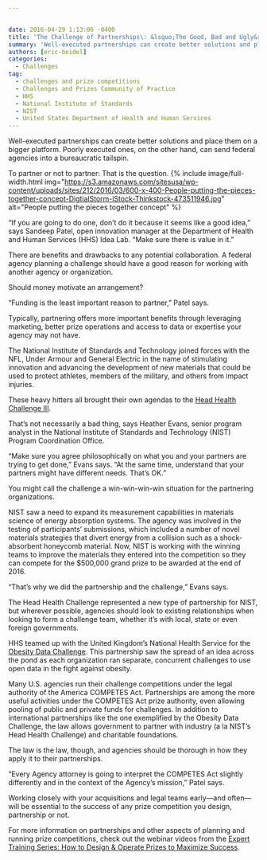 ```yaml
---


date: 2016-04-29 1:13:06 -0400
title: 'The Challenge of Partnerships\: &lsquo;The Good, Bad and Ugly&rsquo; of Prize Collaborations'
summary: 'Well-executed partnerships can create better solutions and place them on a bigger platform. Poorly executed ones, on the other hand, can send federal agencies into a bureaucratic tailspin. To partner or not to partner\: That is the question. &ldquo;If you are going to do one, don&rsquo;t do it because it seems like a good idea,&rdquo;'
authors: [eric-beidel]
categories:
  - Challenges
tag:
  - challenges and prize competitions
  - Challenges and Prizes Community of Practice
  - HHS
  - National Institute of Standards
  - NIST
  - United States Department of Health and Human Services
---
```


Well-executed partnerships can create better solutions and place them on a bigger platform. Poorly executed ones, on the other hand, can send federal agencies into a bureaucratic tailspin.

To partner or not to partner: That is the question. 
{% include image/full-width.html img="https://s3.amazonaws.com/sitesusa/wp-content/uploads/sites/212/2016/03/600-x-400-People-putting-the-pieces-together-concept-DigtialStorm-iStock-Thinkstock-473511946.jpg" alt="People putting the pieces together concept" %} 

“If you are going to do one, don’t do it because it seems like a good idea,” says Sandeep Patel, open innovation manager at the Department of Health and Human Services (HHS) Idea Lab. “Make sure there is value in it.”

There are benefits and drawbacks to any potential collaboration. A federal agency planning a challenge should have a good reason for working with another agency or organization.

Should money motivate an arrangement?

“Funding is the least important reason to partner,” Patel says.

Typically, partnering offers more important benefits through leveraging marketing, better prize operations and access to data or expertise your agency may not have.

The National Institute of Standards and Technology joined forces with the NFL, Under Armour and General Electric in the name of stimulating innovation and advancing the development of new materials that could be used to protect athletes, members of the military, and others from impact injuries.

These heavy hitters all brought their own agendas to the [Head Health Challenge III](https://ninesights.ninesigma.com/web/head-health).

That’s  not necessarily a bad thing, says Heather Evans, senior program analyst in the National Institute of Standards and Technology (NIST) Program Coordination Office.

“Make sure you agree philosophically on what you and your partners are trying to get done,” Evans says. “At the same time, understand that your partners might have different needs. That’s  OK.”

You might call the challenge a win-win-win-win situation for the partnering organizations.

NIST saw a need to expand its measurement capabilities in materials science of energy absorption systems. The agency was involved in the testing of participants’ submissions, which included a number of novel materials strategies that divert energy from a collision such as a shock-absorbent honeycomb material. Now, NIST is working with the winning teams to improve the materials they entered into the competition so they can compete for the $500,000 grand prize to be awarded at the end of 2016.

“That’s  why we did the partnership and the challenge,” Evans says.

The Head Health Challenge represented a new type of partnership for NIST, but wherever possible, agencies should look to existing relationships when looking to form a challenge team, whether it’s  with local, state or even foreign governments.

HHS teamed up with the United Kingdom’s  National Health Service for the [Obesity Data Challenge](https://ninesights.ninesigma.com/web/head-health). This partnership saw the spread of an idea across the pond as each organization ran separate, concurrent challenges to use open data in the fight against obesity.

Many U.S. agencies run their challenge competitions under the legal authority of the America COMPETES Act. Partnerships are among the more useful activities under the COMPETES Act prize authority, even allowing pooling of public and private funds for challenges. In addition to international partnerships like the one exemplified by the Obesity Data Challenge, the law allows government to partner with industry (a la NIST’s  Head Health Challenge) and charitable foundations.

The law is the law, though, and agencies should be thorough in how they apply it to their partnerships.

“Every Agency attorney is going to interpret the COMPETES Act slightly differently and in the context of the Agency’s  mission,” Patel says.

Working closely with your acquisitions and legal teams early—and often—will be essential to the success of any prize competition you design, partnership or not.

For more information on partnerships and other aspects of planning and running prize competitions, check out the webinar videos from the [Expert Training Series: How to Design & Operate Prizes to Maximize Success](https://www.WHATEVER/2016/02/17/challenges-prizes-webinar-series-concludes-but-training-still-available/).